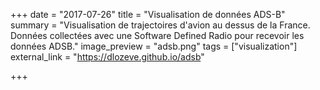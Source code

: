 +++
date = "2017-07-26"
title = "Visualisation de données ADS-B"
summary = "Visualisation de trajectoires d'avion au dessus de la France. Données collectées avec une Software Defined Radio pour recevoir les données ADSB."
image_preview = "adsb.png"
tags = ["visualization"]
external_link = "https://dlozeve.github.io/adsb"

+++
